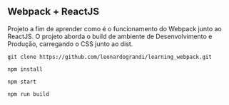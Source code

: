 
## Webpack + ReactJS

   Projeto a fim de aprender como é o funcionamento do Webpack junto ao ReactJS. O projeto aborda o build de ambiente de Desenvolvimento e Produção, carregando o CSS junto ao dist.

	git clone https://github.com/leonardograndi/learning_webpack.git

	npm install

	npm start
	
	npm run build
